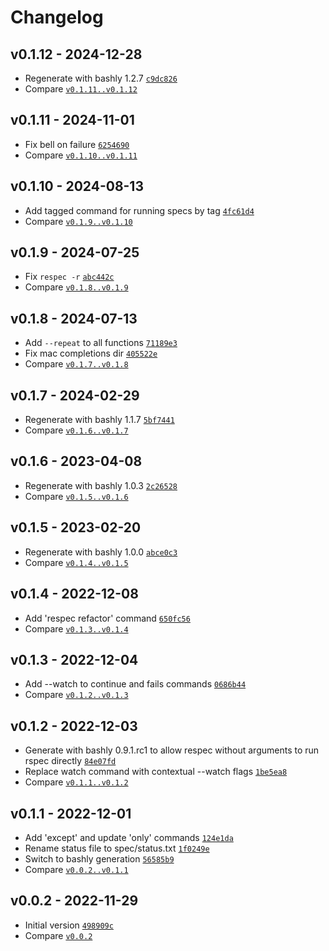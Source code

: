 Changelog
========================================

v0.1.12 - 2024-12-28
----------------------------------------

- Regenerate with bashly 1.2.7 [`c9dc826`](https://github.com/DannyBen/respec/commit/c9dc826)
- Compare [`v0.1.11..v0.1.12`](https://github.com/dannyben/respec/compare/v0.1.11..v0.1.12)


v0.1.11 - 2024-11-01
----------------------------------------

- Fix bell on failure [`6254690`](https://github.com/DannyBen/respec/commit/6254690)
- Compare [`v0.1.10..v0.1.11`](https://github.com/dannyben/respec/compare/v0.1.10..v0.1.11)


v0.1.10 - 2024-08-13
----------------------------------------

- Add tagged command for running specs by tag [`4fc61d4`](https://github.com/DannyBen/respec/commit/4fc61d4)
- Compare [`v0.1.9..v0.1.10`](https://github.com/dannyben/respec/compare/v0.1.9..v0.1.10)


v0.1.9 - 2024-07-25
----------------------------------------

- Fix `respec -r` [`abc442c`](https://github.com/DannyBen/respec/commit/abc442c)
- Compare [`v0.1.8..v0.1.9`](https://github.com/dannyben/respec/compare/v0.1.8..v0.1.9)


v0.1.8 - 2024-07-13
----------------------------------------

- Add `--repeat` to all functions [`71189e3`](https://github.com/DannyBen/respec/commit/71189e3)
- Fix mac completions dir [`405522e`](https://github.com/DannyBen/respec/commit/405522e)
- Compare [`v0.1.7..v0.1.8`](https://github.com/dannyben/respec/compare/v0.1.7..v0.1.8)


v0.1.7 - 2024-02-29
----------------------------------------

- Regenerate with bashly 1.1.7 [`5bf7441`](https://github.com/DannyBen/respec/commit/5bf7441)
- Compare [`v0.1.6..v0.1.7`](https://github.com/dannyben/respec/compare/v0.1.6..v0.1.7)


v0.1.6 - 2023-04-08
----------------------------------------

- Regenerate with bashly 1.0.3 [`2c26528`](https://github.com/DannyBen/respec/commit/2c26528)
- Compare [`v0.1.5..v0.1.6`](https://github.com/dannyben/respec/compare/v0.1.5..v0.1.6)


v0.1.5 - 2023-02-20
----------------------------------------

- Regenerate with bashly 1.0.0 [`abce0c3`](https://github.com/DannyBen/respec/commit/abce0c3)
- Compare [`v0.1.4..v0.1.5`](https://github.com/dannyben/respec/compare/v0.1.4..v0.1.5)


v0.1.4 - 2022-12-08
----------------------------------------

- Add 'respec refactor' command [`650fc56`](https://github.com/DannyBen/respec/commit/650fc56)
- Compare [`v0.1.3..v0.1.4`](https://github.com/dannyben/respec/compare/v0.1.3..v0.1.4)


v0.1.3 - 2022-12-04
----------------------------------------

- Add --watch to continue and fails commands [`0686b44`](https://github.com/DannyBen/respec/commit/0686b44)
- Compare [`v0.1.2..v0.1.3`](https://github.com/dannyben/respec/compare/v0.1.2..v0.1.3)


v0.1.2 - 2022-12-03
----------------------------------------

- Generate with bashly 0.9.1.rc1 to allow respec without arguments to run rspec directly [`84e07fd`](https://github.com/DannyBen/respec/commit/84e07fd)
- Replace watch command with contextual --watch flags [`1be5ea8`](https://github.com/DannyBen/respec/commit/1be5ea8)
- Compare [`v0.1.1..v0.1.2`](https://github.com/dannyben/respec/compare/v0.1.1..v0.1.2)


v0.1.1 - 2022-12-01
----------------------------------------

- Add 'except' and update 'only' commands [`124e1da`](https://github.com/DannyBen/respec/commit/124e1da)
- Rename status file to spec/status.txt [`1f0249e`](https://github.com/DannyBen/respec/commit/1f0249e)
- Switch to bashly generation [`56585b9`](https://github.com/DannyBen/respec/commit/56585b9)
- Compare [`v0.0.2..v0.1.1`](https://github.com/dannyben/respec/compare/v0.0.2..v0.1.1)


v0.0.2 - 2022-11-29
----------------------------------------

- Initial version [`498909c`](https://github.com/DannyBen/respec/commit/498909c)
- Compare [`v0.0.2`](https://github.com/dannyben/respec/compare/v0.0.2)


